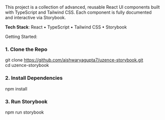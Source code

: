 This project is a collection of advanced, reusable React UI components built with TypeScript and Tailwind CSS. Each component is fully documented and interactive via Storybook.  

**Tech Stack**: React • TypeScript • Tailwind CSS  • Storybook  

Getting Started:    
### 1. Clone the Repo  
git clone https://github.com/aishwaryagupta7/uzence-storybook.git  
cd uzence-storybook  

### 2. Install Dependencies  
npm install  

### 3. Run Storybook  
npm run storybook  
